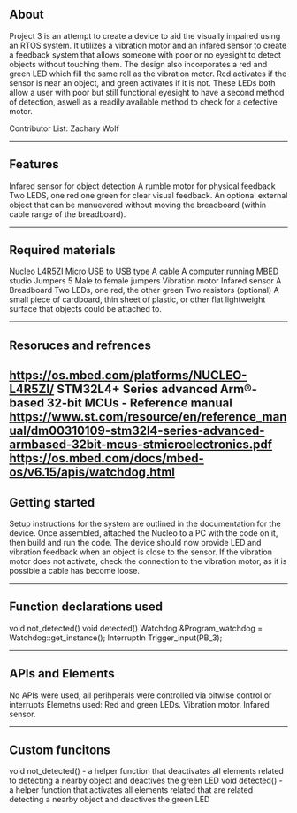 About
--------------------------------------------------------------------------------------------------
Project 3 is an attempt to create a device to aid the visually impaired using an RTOS system. 
It utilizes a vibration motor and an infared sensor to create a feedback system that allows
someone with poor or no eyesight to detect objects without touching them.
The design also incorporates a red and green LED which fill the same roll as the vibration motor. 
Red activates if the sensor is near an object, and green activates if it is not.
These LEDs both allow a user with poor but still functional eyesight to have a second method of detection, 
aswell as a readily available method to check for a defective motor. 

Contributor List: Zachary Wolf

--------------------
Features
--------------------
Infared sensor for object detection
A rumble motor for physical feedback
Two LEDS, one red one green for clear visual feedback. 
An optional external object that can be manuevered without moving the breadboard (within cable range of the breadboard).

--------------------
Required materials
--------------------

Nucleo L4R5ZI
Micro USB to USB type A cable
A computer running MBED studio
Jumpers
5 Male to female jumpers
Vibration motor
Infared sensor
A Breadboard
Two LEDs, one red, the other green
Two resistors
(optional) A small piece of cardboard, thin sheet of plastic, or other flat lightweight surface that objects could be attached to. 

--------------------
Resoruces and refrences
--------------------

https://os.mbed.com/platforms/NUCLEO-L4R5ZI/
STM32L4+ Series advanced Arm®-based 32-bit MCUs - Reference manual
https://www.st.com/resource/en/reference_manual/dm00310109-stm32l4-series-advanced-armbased-32bit-mcus-stmicroelectronics.pdf
https://os.mbed.com/docs/mbed-os/v6.15/apis/watchdog.html
--------------------
Getting started
--------------------
Setup instructions for the system are outlined in the documentation for the device.
Once assembled, attached the Nucleo to a PC with the code on it, then build and run the code.
The device should now provide LED and vibration feedback when an object is close to the sensor.
If the vibration motor does not activate, check the connection to the vibration motor, as it 
is possible a cable has become loose. 

--------------------
Function declarations used
-------------------- 
void not_detected()
void detected()
Watchdog &Program_watchdog = Watchdog::get_instance();
InterruptIn Trigger_input(PB_3);

--------------------
APIs and Elements
--------------------
No APIs were used, all perihperals were controlled via bitwise control or interrupts
Elemetns used: Red and green LEDs. Vibration motor. Infared sensor. 

--------------------
Custom funcitons
--------------------
void not_detected() - a helper function that deactivates all elements related to detecting a nearby object and deactives the green LED
void detected() - a helper function that activates all elements related that are related detecting a nearby object and deactives the green LED
